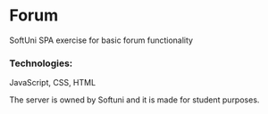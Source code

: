 # Forum
SoftUni SPA exercise for basic forum functionality

### Technologies:
JavaScript, CSS, HTML

The server is owned by Softuni and it is made for student purposes.
